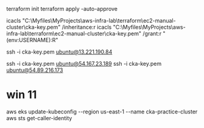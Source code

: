 terraform init
terraform apply -auto-approve 


icacls "C:\Myfiles\MyProjects\aws-infra-lab\terraform\ec2-manual-cluster\cka-key.pem" /inheritance:r
icacls "C:\Myfiles\MyProjects\aws-infra-lab\terraform\ec2-manual-cluster\cka-key.pem" /grant:r "$($env:USERNAME):R"


ssh -i cka-key.pem ubuntu@13.221.190.84

ssh -i cka-key.pem ubuntu@54.167.23.189
ssh -i cka-key.pem ubuntu@54.89.216.173


# win 11
aws eks update-kubeconfig --region us-east-1 --name cka-practice-cluster
aws sts get-caller-identity     

